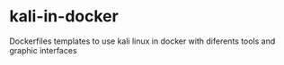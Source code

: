 # kali-in-docker
Dockerfiles templates to use kali linux in docker with diferents tools and graphic interfaces
